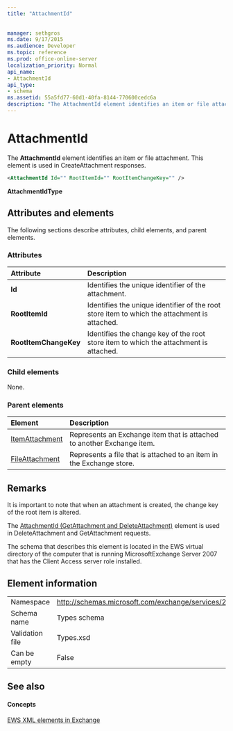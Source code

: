 ```yaml
---
title: "AttachmentId"
 
 
manager: sethgros
ms.date: 9/17/2015
ms.audience: Developer
ms.topic: reference
ms.prod: office-online-server
localization_priority: Normal
api_name:
- AttachmentId
api_type:
- schema
ms.assetid: 55a5fd77-60d1-40fa-8144-770600cedc6a
description: "The AttachmentId element identifies an item or file attachment. This element is used in CreateAttachment responses."
---
```


# AttachmentId

The **AttachmentId** element identifies an item or file attachment. This element is used in CreateAttachment responses. 
  
```xml
<AttachmentId Id="" RootItemId="" RootItemChangeKey="" />
```

 **AttachmentIdType**
## Attributes and elements

The following sections describe attributes, child elements, and parent elements.
  
### Attributes

|**Attribute**|**Description**|
|:-----|:-----|
|**Id** <br/> |Identifies the unique identifier of the attachment.  <br/> |
|**RootItemId** <br/> |Identifies the unique identifier of the root store item to which the attachment is attached.  <br/> |
|**RootItemChangeKey** <br/> |Identifies the change key of the root store item to which the attachment is attached.  <br/> |
   
### Child elements

None.
  
### Parent elements

|**Element**|**Description**|
|:-----|:-----|
|[ItemAttachment](itemattachment.md) <br/> |Represents an Exchange item that is attached to another Exchange item.  <br/> |
|[FileAttachment](fileattachment.md) <br/> |Represents a file that is attached to an item in the Exchange store.  <br/> |
   
## Remarks

It is important to note that when an attachment is created, the change key of the root item is altered.
  
The [AttachmentId (GetAttachment and DeleteAttachment)](attachmentid-getattachment-and-deleteattachment.md) element is used in DeleteAttachment and GetAttachment requests. 
  
The schema that describes this element is located in the EWS virtual directory of the computer that is running MicrosoftExchange Server 2007 that has the Client Access server role installed.
  
## Element information

|||
|:-----|:-----|
|Namespace  <br/> |http://schemas.microsoft.com/exchange/services/2006/types  <br/> |
|Schema name  <br/> |Types schema  <br/> |
|Validation file  <br/> |Types.xsd  <br/> |
|Can be empty  <br/> |False  <br/> |
   
## See also

#### Concepts

[EWS XML elements in Exchange](ews-xml-elements-in-exchange.md)

